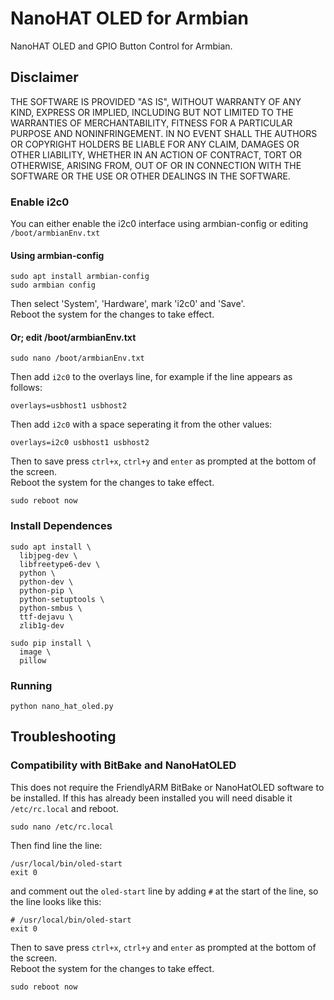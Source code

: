 # NanoHAT OLED for Armbian
NanoHAT OLED and GPIO Button Control for Armbian.

## Disclaimer

THE SOFTWARE IS PROVIDED "AS IS", WITHOUT WARRANTY OF ANY KIND, EXPRESS OR
IMPLIED, INCLUDING BUT NOT LIMITED TO THE WARRANTIES OF MERCHANTABILITY,
FITNESS FOR A PARTICULAR PURPOSE AND NONINFRINGEMENT. IN NO EVENT SHALL THE
AUTHORS OR COPYRIGHT HOLDERS BE LIABLE FOR ANY CLAIM, DAMAGES OR OTHER
LIABILITY, WHETHER IN AN ACTION OF CONTRACT, TORT OR OTHERWISE, ARISING FROM,
OUT OF OR IN CONNECTION WITH THE SOFTWARE OR THE USE OR OTHER DEALINGS IN
THE SOFTWARE.

### Enable i2c0
You can either enable the i2c0 interface using armbian-config or editing `/boot/armbianEnv.txt`

#### Using armbian-config
```
sudo apt install armbian-config
sudo armbian config
```
Then select 'System', 'Hardware', mark 'i2c0' and 'Save'.  
Reboot the system for the changes to take effect.

#### Or; edit /boot/armbianEnv.txt
```
sudo nano /boot/armbianEnv.txt
```
Then add `i2c0` to the overlays line, for example if the line appears as follows:
```
overlays=usbhost1 usbhost2
```
Then add `i2c0` with a space seperating it from the other values:
```
overlays=i2c0 usbhost1 usbhost2
```
Then to save press `ctrl+x`, `ctrl+y` and `enter` as prompted at the bottom of the screen.   
Reboot the system for the changes to take effect.
```
sudo reboot now
```

### Install Dependences
```
sudo apt install \
  libjpeg-dev \
  libfreetype6-dev \
  python \
  python-dev \
  python-pip \
  python-setuptools \
  python-smbus \
  ttf-dejavu \
  zlib1g-dev

sudo pip install \
  image \
  pillow
```

### Running
```
python nano_hat_oled.py
```

## Troubleshooting

### Compatibility with BitBake and NanoHatOLED
This does not require the FriendlyARM BitBake or NanoHatOLED software to be installed. If this has already been installed you will need disable it `/etc/rc.local` and reboot.

```
sudo nano /etc/rc.local
```
Then find line the line:
```
/usr/local/bin/oled-start
exit 0
```
and comment out the `oled-start` line by adding `#` at the start of the line, so the line looks like this:
```
# /usr/local/bin/oled-start
exit 0
```
Then to save press `ctrl+x`, `ctrl+y` and `enter` as prompted at the bottom of the screen.   
Reboot the system for the changes to take effect.
```
sudo reboot now
```
